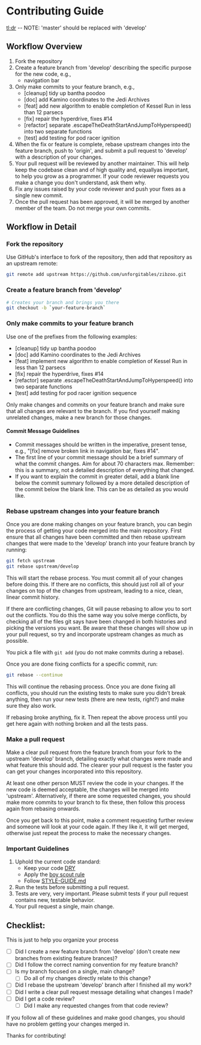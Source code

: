 # Contributing Guide

[tl;dr](http://i.imgur.com/lnxEThG.png) -- NOTE: 'master' should be replaced with 'develop'

## Workflow Overview

1. Fork the repository
1. Create a feature branch from 'develop' describing the specific purpose for the new code, e.g.,
   - navigation bar
1. Only make commits to your feature branch, e.g.,
   - [cleanup] tidy up bantha poodoo
   - [doc] add Kamino coordinates to the Jedi Archives
   - [feat] add new algorithm to enable completion of Kessel Run in less than 12 parsecs
   - [fix] repair the hyperdrive, fixes #14
   - [refactor] separate .escapeTheDeathStartAndJumpToHyperspeed() into two separate functions
   - [test] add testing for pod racer ignition
1. When the fix or feature is complete, rebase upstream changes into the feature branch, push to
   'origin', and submit a pull request to 'develop' with a description of your changes.
1. Your pull request will be reviewed by another maintainer. This will help keep the codebase clean
   and of high quality and, equallyas important, to help you grow as a programmer. If your code
   reviewer requests you make a change you don't understand, ask them why.
1. Fix any issues raised by your code reviewer and push your fixes as a single new commit.
1. Once the pull request has been approved, it will be merged by another member of the team. Do not
   merge your own commits.

## Workflow in Detail

### Fork the repository

Use GitHub's interface to fork of the repository, then add that repository as an upstream remote:

```bash
git remote add upstream https://github.com/unforgitables/zibzoo.git
```

### Create a feature branch from 'develop'

```bash
# Creates your branch and brings you there
git checkout -b `your-feature-branch`
```

### Only make commits to your feature branch

Use one of the prefixes from the following examples:
  - [cleanup] tidy up bantha poodoo
  - [doc] add Kamino coordinates to the Jedi Archives
  - [feat] implement new algorithm to enable completion of Kessel Run in less than 12 parsecs
  - [fix] repair the hyperdrive, fixes #14
  - [refactor] separate .escapeTheDeathStartAndJumpToHyperspeed() into two separate functions
  - [test] add testing for pod racer ignition sequence

Only make changes and commits on your feature branch and make sure that all changes are relevant to
the branch. If you find yourself making unrelated changes, make a new branch for those changes.

#### Commit Message Guidelines

- Commit messages should be written in the imperative, present tense, e.g., "[fix] remove broken
  link in navigation bar, fixes #14".
- The first line of your commit message should be a brief summary of what the commit changes. Aim
  for about 70 characters max. Remember: this is a summary, not a detailed description of
  everything that changed.
- If you want to explain the commit in greater detail, add a blank line below the commit summary
  followed by a more detailed description of the commit below the blank line. This can be as
  detailed as you would like.

### Rebase upstream changes into your feature branch

Once you are done making changes on your feature branch, you can begin the process of getting your
code merged into the main repository. First ensure that all changes have been committed and then
rebase upstream changes that were made to the 'develop' branch into your feature branch by running:

```bash
git fetch upstream
git rebase upstream/develop
```

This will start the rebase process. You must commit all of your changes before doing this. If there
are no conflicts, this should just roll all of your changes on top of the changes from upstream,
leading to a nice, clean, linear commit history.

If there are conflicting changes, Git will pause rebasing to allow you to sort out the conflicts.
You do this the same way you solve merge conflicts, by checking all of the files git says have been
changed in both histories and picking the versions you want. Be aware that these changes will show
up in your pull request, so try and incorporate upstream changes as much as possible.

You pick a file with `git add` (you do not make commits during a rebase).

Once you are done fixing conflicts for a specific commit, run:

```bash
git rebase --continue
```

This will continue the rebasing process. Once you are done fixing all conflicts, you should run the
existing tests to make sure you didn’t break anything, then run your new tests (there are new
tests, right?) and make sure they also work.

If rebasing broke anything, fix it. Then repeat the above process until you get here again with
nothing broken and all the tests pass.

### Make a pull request

Make a clear pull request from the feature branch from your fork to the upstream 'develop' branch,
detailing exactly what changes were made and what feature this should add. The clearer your pull
request is the faster you can get your changes incorporated into this repository.

At least one other person MUST review the code in your changes. If the new code is deemed
acceptable, the changes will be merged into 'upstream'. Alternatively, if there are some requested
changes, you should make more commits to your branch to fix these, then follow this process again
from rebasing onwards.

Once you get back to this point, make a comment requesting further review and someone will look at
your code again. If they like it, it will get merged, otherwise just repeat the process to make the
necessary changes.

### Important Guidelines

1. Uphold the current code standard:
    - Keep your code [DRY](https://en.wikipedia.org/wiki/Don%27t_repeat_yourself)
    - Apply the [boy scout rule](http://programmer.97things.oreilly.com/wiki/index.php/The_Boy_Scout_Rule)
    - Follow [STYLE-GUIDE.md](STYLE-GUIDE.md)
1. Run the tests before submitting a pull request.
1. Tests are very, very important. Please submit tests if your pull request contains new, testable
   behavior.
1. Your pull request a single, main change.

## Checklist:

This is just to help you organize your process

- [ ] Did I create a new feature branch from 'develop' (don't create new branches from existing
  feature brances)?
- [ ] Did I follow the correct naming convention for my feature branch?
- [ ] Is my branch focused on a single, main change?
  - [ ] Do all of my changes directly relate to this change?
- [ ] Did I rebase the upstream 'develop' branch after I finished all my work?
- [ ] Did I write a clear pull request message detailing what changes I made?
- [ ] Did I get a code review?
  - [ ] Did I make any requested changes from that code review?

If you follow all of these guidelines and make good changes, you should have no problem getting your
changes merged in.

Thanks for contributing!
